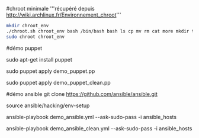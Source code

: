 #chroot minimale
'''récupéré depuis http://wiki.archlinux.fr/Environnement_chroot'''

```bash
mkdir chroot_env
./chroot.sh chroot_env bash /bin/bash bash ls cp mv rm cat more mkdir touch
sudo chroot chroot_env
```

#démo puppet

sudo apt-get install puppet

sudo puppet apply demo_puppet.pp

sudo puppet apply demo_puppet_clean.pp


#démo ansible
git clone https://github.com/ansible/ansible.git

source ansible/hacking/env-setup

ansible-playbook demo_ansible.yml --ask-sudo-pass -i ansible_hosts

ansible-playbook demo_ansible_clean.yml --ask-sudo-pass -i ansible_hosts
